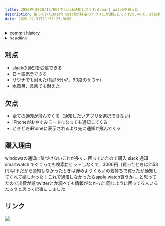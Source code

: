 ```yaml
---
title: 2980円(2020/12/06)でslack通知してくれるsmart watchを買った
description: 使っていたsmart watchが特定のアプリしか通知してくれないので、slackでも通知してくれるsmart watchを買いました。
date: 2020-12-31T21:57:23.000Z
---
```

<!-- history area start -->
<details><summary>commit history</summary><div><ol>
<li>2020/12/06 18:41:51 646aa9e</li>
<li>2020/12/06 18:40:42 b637d6d</li>
<li>2020/12/06 18:36:41 7d563a7</li>
</ol></div></details>
<!-- history area end -->
<!-- toc area start -->
<details><summary>headline</summary><div>

<!-- toc -->

- [利点](#%E5%88%A9%E7%82%B9)
- [欠点](#%E6%AC%A0%E7%82%B9)
- [購入理由](#%E8%B3%BC%E5%85%A5%E7%90%86%E7%94%B1)
- [リンク](#%E3%83%AA%E3%83%B3%E3%82%AF)

<!-- tocstop -->

</div></details>

<!-- toc area end -->

## 利点

- slackの通知を受信できる
- 日本語表示できる
- サウナでも耐えた(1回15分×7、90度のサウナ)
- 水風呂、風呂でも耐えた

## 欠点

- 全ての通知が飛んでくる（通知したいアプリを選択できない)
- iPhoneがおやすみモードになっても通知してくる
- ときどきiPhoneに表示されるより先に通知が飛んでくる

## 購入理由

windowsの通知に気づけないことが多く、困っていたので購入
slack 通知 smartwatch でぐぐっても検索にヒットしなくて、3000円（買ったときは2153円)以下だから通知しなかったときは諦めようくらいの気持ちで買ったが通知してくれて嬉しかった！これで通知しなかったらapple watch買うか。。と思ってたので出費が減
twitterとか調べても情報がなかった
同じように困ってる人いるだろうと思って記事にしました

## リンク

<a notChange href="https://www.amazon.co.jp/gp/product/B0863GTKY3/ref=as_li_ss_il?ie=UTF8&psc=1&linkCode=li2&tag=kajirikajiri-22&linkId=5874c870294b55e23a6772ff283bcce6&language=ja_JP" target="_blank"><img border="0" src="//ws-fe.amazon-adsystem.com/widgets/q?_encoding=UTF8&ASIN=B0863GTKY3&Format=_SL160_&ID=AsinImage&MarketPlace=JP&ServiceVersion=20070822&WS=1&tag=kajirikajiri-22&language=ja_JP" ></a><img src="https://ir-jp.amazon-adsystem.com/e/ir?t=kajirikajiri-22&language=ja_JP&l=li2&o=9&a=B0863GTKY3" width="1" height="1" border="0" alt="" style="border:none !important; margin:0px !important;" />




